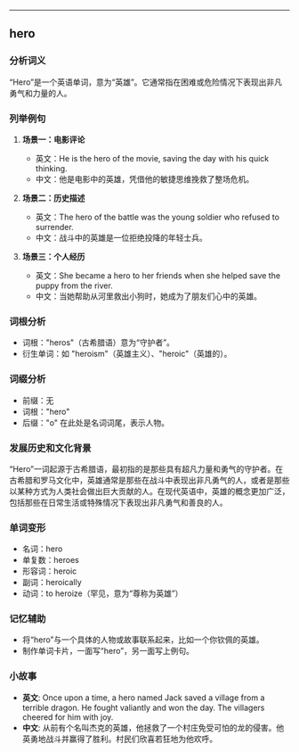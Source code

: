
---------------
## hero
### 分析词义
“Hero”是一个英语单词，意为“英雄”。它通常指在困难或危险情况下表现出非凡勇气和力量的人。

### 列举例句
1. **场景一：电影评论**
   - 英文：He is the hero of the movie, saving the day with his quick thinking.
   - 中文：他是电影中的英雄，凭借他的敏捷思维挽救了整场危机。

2. **场景二：历史描述**
   - 英文：The hero of the battle was the young soldier who refused to surrender.
   - 中文：战斗中的英雄是一位拒绝投降的年轻士兵。

3. **场景三：个人经历**
   - 英文：She became a hero to her friends when she helped save the puppy from the river.
   - 中文：当她帮助从河里救出小狗时，她成为了朋友们心中的英雄。

### 词根分析
- 词根："heros"（古希腊语）意为“守护者”。
- 衍生单词：如 "heroism"（英雄主义）、"heroic"（英雄的）。

### 词缀分析
- 前缀：无
- 词根："hero"
- 后缀："o" 在此处是名词词尾，表示人物。

### 发展历史和文化背景
“Hero”一词起源于古希腊语，最初指的是那些具有超凡力量和勇气的守护者。在古希腊和罗马文化中，英雄通常是那些在战斗中表现出非凡勇气的人，或者是那些以某种方式为人类社会做出巨大贡献的人。在现代英语中，英雄的概念更加广泛，包括那些在日常生活或特殊情况下表现出非凡勇气和善良的人。

### 单词变形
- 名词：hero
- 单复数：heroes
- 形容词：heroic
- 副词：heroically
- 动词：to heroize（罕见，意为“尊称为英雄”）

### 记忆辅助
- 将“hero”与一个具体的人物或故事联系起来，比如一个你钦佩的英雄。
- 制作单词卡片，一面写“hero”，另一面写上例句。

### 小故事
- **英文**:
  Once upon a time, a hero named Jack saved a village from a terrible dragon. He fought valiantly and won the day. The villagers cheered for him with joy.
- **中文**:
  从前有个名叫杰克的英雄，他拯救了一个村庄免受可怕的龙的侵害。他英勇地战斗并赢得了胜利。村民们欣喜若狂地为他欢呼。

